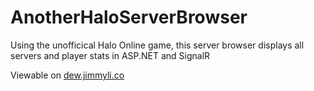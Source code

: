 # AnotherHaloServerBrowser
Using the unofficical Halo Online game, this server browser displays all servers and player stats in ASP.NET and SignalR

Viewable on [dew.jimmyli.co](http://dew.jimmyli.co)